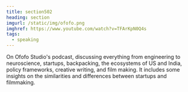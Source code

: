 ```yaml
---
title: section502
heading: section
imgurl: /static/img/ofofo.png
imghref: https://www.youtube.com/watch?v=TFArKpN0Q4s
tags:
  - speaking
---
```

On﻿ Ofofo Studio's podcast, discussing everything from engineering to neuroscience, startups, backpacking, the ecosystems of US and India, policy frameworks, creative writing, and film making. It includes some insights on the similarities and differences between startups and filmmaking.